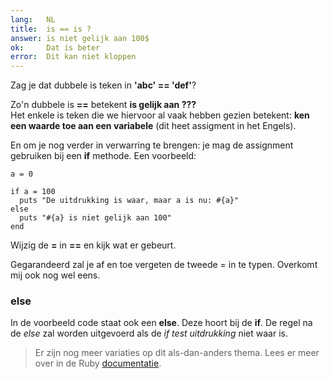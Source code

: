 ```yaml
---
lang:   NL
title:  is == is ?
answer: is niet gelijk aan 100$
ok:     Dat is beter
error:  Dit kan niet kloppen
---
```


Zag je dat dubbele is teken in __'abc' == 'def'__?

Zo'n dubbele is __==__ betekent __is gelijk aan ???__  
Het enkele is teken die we hiervoor al vaak hebben gezien betekent:
__ken een waarde toe aan een variabele__ (dit heet assigment in het Engels).

En om je nog verder in verwarring te brengen: je mag de assignment gebruiken
bij een __if__ methode. Een voorbeeld:

    a = 0
    
    if a = 100
      puts "De uitdrukking is waar, maar a is nu: #{a}"
    else
      puts "#{a} is niet gelijk aan 100"
    end

Wijzig de __=__ in __==__ en kijk wat er gebeurt.

Gegarandeerd zal je af en toe vergeten de tweede = in te typen. Overkomt mij ook
nog wel eens.

### else
In de voorbeeld code staat ook een __else__. Deze hoort bij de __if__. De regel
na de _else_ zal worden uitgevoerd als de _if test uitdrukking_ niet waar is.

> Er zijn nog meer variaties op dit als-dan-anders thema. Lees er meer over in de Ruby
> <a href="http://www.ruby-doc.org/core/doc/syntax/control_expressions_rdoc.html" target="_blank">documentatie</a>.
